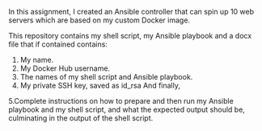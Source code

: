 In this assignment, I created an Ansible controller that can spin up 10 web servers which are based on my custom Docker image.

This repository contains my shell script, my Ansible playbook and a docx file that if contained contains:

1. My name. 
2. My Docker Hub username. 
3. The names of my shell script and Ansible playbook. 
4. My private SSH key, saved as id_rsa
And finally, 

5.Complete instructions on how to prepare and then run my Ansible playbook 
and my shell script, and what the expected output should be, culminating in 
the output of the shell script. 

